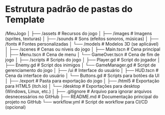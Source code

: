 # Estrutura padrão de pastas do Template
/MeuJogo
│
├── /assets                # Recursos do jogo
│   ├── /images            # Imagens (sprites, texturas)
│   ├── /sounds            # Sons (efeitos sonoros, músicas)
│   ├── /fonts             # Fontes personalizadas
│   └── /models            # Modelos 3D (se aplicável)
│
├── /scenes                # Cenas ou níveis do jogo
│   ├── Main.tscn          # Cena principal
│   ├── Menu.tscn          # Cena de menu
│   └── GameOver.tscn      # Cena de fim de jogo
│
├── /scripts               # Scripts do jogo
│   ├── Player.gd          # Script do jogador
│   ├── Enemy.gd           # Script dos inimigos
│   └── GameManager.gd     # Script de gerenciamento do jogo
│
├── /ui                    # Interface do usuário
│   ├── HUD.tscn           # Cena da interface do usuário
│   └── Buttons.gd         # Scripts para botões da UI
│
├── /export                # Pasta para exportação do jogo
│   ├── /html5             # Exportação para HTML5 (itch.io)
│   └── /desktop           # Exportações para desktop (Windows, Linux, etc.)
│
├── .gitignore             # Arquivo para ignorar arquivos desnecessários no GitHub
├── README.md              # Documentação principal do projeto no GitHub
└── workflow.yml           # Script de workflow para CI/CD (opcional)
